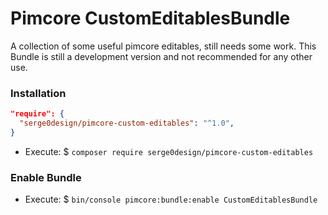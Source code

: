 # Pimcore CustomEditablesBundle
A collection of some useful pimcore editables, still needs some work. This Bundle is still a development version and not recommended for any other use.

### Installation

```json
"require": {
  "serge0design/pimcore-custom-editables": "^1.0",
}
```

- Execute: $ `composer require serge0design/pimcore-custom-editables`

### Enable Bundle
- Execute: $ `bin/console pimcore:bundle:enable CustomEditablesBundle`
